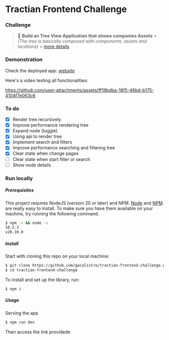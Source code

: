 # Tractian Frontend Challenge

### Challenge

> 📌 **Build an Tree View Application that shows companies Assets** > _(The tree is basically composed with components, assets and locations)_ > [more details](https://github.com/tractian/challenges/tree/main/front-end)

### Demonstration

Check the deployed app: [website](https://gacalistro.github.io/tractian-frontend-challenge/)

Here's a video testing all functionalities:

https://github.com/user-attachments/assets/ff19bdba-18f5-46bd-b175-4104f7e063c6

### To do

- [x] Render tree recursively
- [x] Improve performance rendering tree
- [x] Expand node (toggle)
- [x] Using api to render tree
- [x] Implement search and filters
- [x] Improve performance searching and filtering tree
- [x] Clear state when change pages
- [ ] Clear state when start filter or search
- [ ] Show node details

### Run locally

##### Prerequisites

This project requires NodeJS (version 20 or later) and NPM.
[Node](http://nodejs.org/) and [NPM](https://npmjs.org/) are really easy to install.
To make sure you have them available on your machine,
try running the following command.

```sh
$ npm -v && node -v
10.2.3
v20.10.0
```

##### Install

Start with cloning this repo on your local machine:

```sh
$ git clone https://github.com/gacalistro/tractian-frontend-challenge.git
$ cd tractian-frontend-challenge
```

To install and set up the library, run:

```sh
$ npm i
```

##### Usage

Serving the app

```sh
$ npm run dev
```

Then access the link providede
